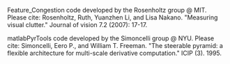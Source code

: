 Feature_Congestion code developed by the Rosenholtz group @ MIT. Please cite:
Rosenholtz, Ruth, Yuanzhen Li, and Lisa Nakano. "Measuring visual clutter." Journal of vision 7.2 (2007): 17-17.

matlabPyrTools code developed by the Simoncelli group @ NYU. Please cite:
Simoncelli, Eero P., and William T. Freeman. "The steerable pyramid: a flexible architecture for multi-scale derivative computation." ICIP (3). 1995.

